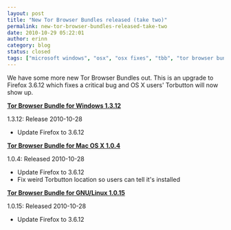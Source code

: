 ```yaml
---
layout: post
title: "New Tor Browser Bundles released (take two)"
permalink: new-tor-browser-bundles-released-take-two
date: 2010-10-29 05:22:01
author: erinn
category: blog
status: closed
tags: ["microsoft windows", "osx", "osx fixes", "tbb", "tor browser bundle", "torbutton", "windows bundles"]
---
```


We have some more new Tor Browser Bundles out. This is an upgrade to Firefox 3.6.12 which fixes a critical bug and OS X users' Torbutton will now show up.

**[Tor Browser Bundle for Windows 1.3.12](https://www.torproject.org/projects/torbrowser.html.en)**

1.3.12: Release 2010-10-28

-   Update Firefox to 3.6.12

**[Tor Browser Bundle for Mac OS X 1.0.4](https://www.torproject.org/projects/torbrowser.html.en)**

1.0.4: Released 2010-10-28

-   Update Firefox to 3.6.12
-   Fix weird Torbutton location so users can tell it's installed

**[Tor Browser Bundle for GNU/Linux 1.0.15](https://www.torproject.org/projects/torbrowser.html.en)**

1.0.15: Released 2010-10-28

-   Update Firefox to 3.6.12


